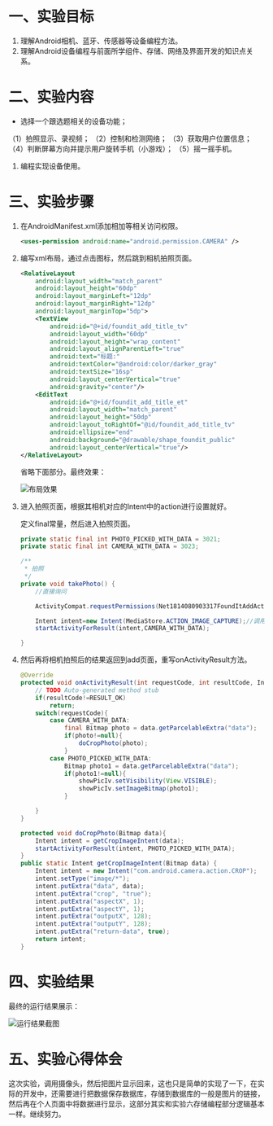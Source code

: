 # 一、实验目标

1. 理解Android相机、蓝牙、传感器等设备编程方法。
2. 理解Android设备编程与前面所学组件、存储、网络及界面开发的知识点关系。

# 二、实验内容

- 选择一个跟选题相关的设备功能；

（1）拍照显示、录视频；
（2）控制和检测网络；
（3）获取用户位置信息；
（4）判断屏幕方向并提示用户旋转手机（小游戏）；
（5）摇一摇手机。

1. 编程实现设备使用。

# 三、实验步骤

1. 在AndroidManifest.xml添加相加等相关访问权限。

   ```xml
   <uses-permission android:name="android.permission.CAMERA" />
   ```

2. 编写xml布局，通过点击图标，然后跳到相机拍照页面。

   ```xml
   <RelativeLayout
       android:layout_width="match_parent"
       android:layout_height="60dp"
       android:layout_marginLeft="12dp"
       android:layout_marginRight="12dp"
       android:layout_marginTop="5dp">
       <TextView
           android:id="@+id/foundit_add_title_tv"
           android:layout_width="60dp"
           android:layout_height="wrap_content"
           android:layout_alignParentLeft="true"
           android:text="标题:"
           android:textColor="@android:color/darker_gray"
           android:textSize="16sp"
           android:layout_centerVertical="true"
           android:gravity="center"/>
       <EditText
           android:id="@+id/foundit_add_title_et"
           android:layout_width="match_parent"
           android:layout_height="50dp"
           android:layout_toRightOf="@id/foundit_add_title_tv"
           android:ellipsize="end"
           android:background="@drawable/shape_foundit_public"
           android:layout_centerVertical="true"/>
   </RelativeLayout>
   ```

   省略下面部分。最终效果：

   ![布局效果]()

3. 进入拍照页面，根据其相机对应的Intent中的action进行设置就好。

   定义final常量，然后进入拍照页面。

   ```java
   private static final int PHOTO_PICKED_WITH_DATA = 3021;
   private static final int CAMERA_WITH_DATA = 3023;
   ```

   ```java
   /**
    * 拍照
    */
   private void takePhoto() {
       //直接询问
   
       ActivityCompat.requestPermissions(Net1814080903317FoundItAddActivity.this, new String[]{Manifest.permission.CAMERA,Manifest.permission.WRITE_EXTERNAL_STORAGE},1);
   
       Intent intent=new Intent(MediaStore.ACTION_IMAGE_CAPTURE);//调用系统相机
       startActivityForResult(intent,CAMERA_WITH_DATA);
   
   }
   ```

4. 然后再将相机拍照后的结果返回到add页面，重写onActivityResult方法。

   ```java
   @Override
   protected void onActivityResult(int requestCode, int resultCode, Intent data) {
       // TODO Auto-generated method stub
       if(resultCode!=RESULT_OK)
           return;
       switch(requestCode){
           case CAMERA_WITH_DATA:
               final Bitmap photo = data.getParcelableExtra("data");
               if(photo!=null){
                   doCropPhoto(photo);
               }
           case PHOTO_PICKED_WITH_DATA:
               Bitmap photo1 = data.getParcelableExtra("data");
               if(photo1!=null){
                   showPicIv.setVisibility(View.VISIBLE);
                   showPicIv.setImageBitmap(photo1);
               }
   
       }
   }
   ```

   ```java
   protected void doCropPhoto(Bitmap data){
       Intent intent = getCropImageIntent(data);
       startActivityForResult(intent, PHOTO_PICKED_WITH_DATA);
   }
   public static Intent getCropImageIntent(Bitmap data) {
       Intent intent = new Intent("com.android.camera.action.CROP");
       intent.setType("image/*");
       intent.putExtra("data", data);
       intent.putExtra("crop", "true");
       intent.putExtra("aspectX", 1);
       intent.putExtra("aspectY", 1);
       intent.putExtra("outputX", 128);
       intent.putExtra("outputY", 128);
       intent.putExtra("return-data", true);
       return intent;
   }
   ```

# 四、实验结果

   最终的运行结果展示：

![运行结果截图](https://github.com/jaydjxing/android-labs-2020/blob/master/students/net1814080903317/%E5%AE%9E%E9%AA%8C%E4%B8%83%E8%BF%90%E8%A1%8C%E7%BB%93%E6%9E%9C.jpg?raw=true)

# 五、实验心得体会

这次实验，调用摄像头，然后把图片显示回来，这也只是简单的实现了一下，在实际的开发中，还需要进行把数据保存数据库，存储到数据库的一般是图片的链接，然后再在个人页面中将数据进行显示，这部分其实和实验六存储编程部分逻辑基本一样。继续努力。